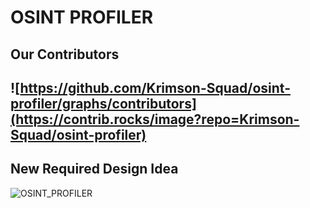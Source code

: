 # OSINT PROFILER

## Our Contributors
![https://github.com/Krimson-Squad/osint-profiler/graphs/contributors](https://contrib.rocks/image?repo=Krimson-Squad/osint-profiler)
---
## New Required Design Idea
![OSINT_PROFILER](https://github.com/user-attachments/assets/fd8b0e70-6d92-4fc3-9774-49570fa5aeeb)
